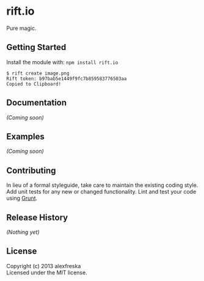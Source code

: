 # rift.io

Pure magic.

## Getting Started
Install the module with: `npm install rift.io`

```console
$ rift create image.png
Rift token: b97bab5e1449f9fc7b859583776503aa
Copied to Clipboard!
```

## Documentation
_(Coming soon)_

## Examples
_(Coming soon)_

## Contributing
In lieu of a formal styleguide, take care to maintain the existing coding style. Add unit tests for any new or changed functionality. Lint and test your code using [Grunt](http://gruntjs.com/).

## Release History
_(Nothing yet)_

## License
Copyright (c) 2013 alexfreska  
Licensed under the MIT license.
